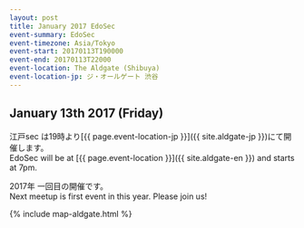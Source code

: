 ```yaml
---
layout: post
title: January 2017 EdoSec
event-summary: EdoSec
event-timezone: Asia/Tokyo
event-start: 20170113T190000
event-end: 20170113T22000
event-location: The Aldgate (Shibuya)
event-location-jp: ジ・オールゲート 渋谷 
---
```

<p></p>
<h2>January 13th 2017 (Friday)</h2>

江戸sec は19時より[{{ page.event-location-jp }}]({{ site.aldgate-jp }})にて開催します。<br>
EdoSec will be at [{{ page.event-location }}]({{ site.aldgate-en }}) and starts at 7pm.<br>
<p></p>
2017年 一回目の開催です。<br>
Next meetup is first event in this year. Please join us!<br>
<p></p>
{% include map-aldgate.html %}
